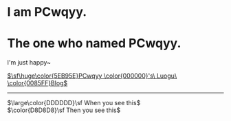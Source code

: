 # I am PCwqyy.
# The one who named PCwqyy.
I'm just happy~

[$\sf\huge\color{5EB95E}PCwqyy \color{000000}'s\ Luogu\ \color{0085FF}Blog$](https://www.luogu.com.cn/blog/PCwqyy/)


 
---

$\large\color{DDDDDD}\sf When you see this$\
 $\color{D8D8D8}\sf Then you see this$
 
